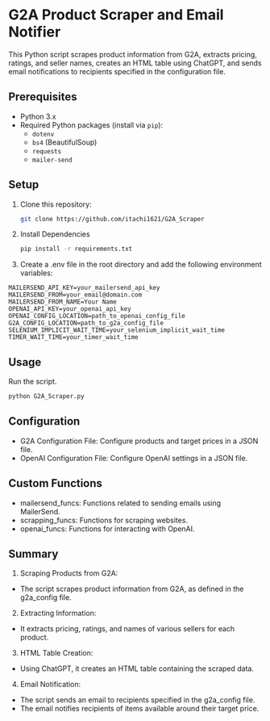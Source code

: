 # G2A Product Scraper and Email Notifier

This Python script scrapes product information from G2A, extracts pricing, ratings, and seller names, creates an HTML table using ChatGPT, and sends email notifications to recipients specified in the configuration file.

## Prerequisites

- Python 3.x
- Required Python packages (install via `pip`):
  - `dotenv`
  - `bs4` (BeautifulSoup)
  - `requests`
  - `mailer-send`
  
## Setup

1. Clone this repository:

   ```bash
   git clone https://github.com/itachi1621/G2A_Scraper

2. Install Dependencies

   ```bash
   pip install -r requirements.txt

3. Create a .env file in the root directory and add the following environment variables: 
  ```plaintext
MAILERSEND_API_KEY=your_mailersend_api_key
MAILERSEND_FROM=your_email@domain.com
MAILERSEND_FROM_NAME=Your Name
OPENAI_API_KEY=your_openai_api_key
OPENAI_CONFIG_LOCATION=path_to_openai_config_file
G2A_CONFIG_LOCATION=path_to_g2a_config_file
SELENIUM_IMPLICIT_WAIT_TIME=your_selenium_implicit_wait_time
TIMER_WAIT_TIME=your_timer_wait_time
```

## Usage
Run the script.
```bash
python G2A_Scraper.py
```
## Configuration
- G2A Configuration File: Configure products and target prices in a JSON file.
- OpenAI Configuration File: Configure OpenAI settings in a JSON file.

## Custom Functions
- mailersend_funcs: Functions related to sending emails using MailerSend.
- scrapping_funcs: Functions for scraping websites.
- openai_funcs: Functions for interacting with OpenAI.

## Summary
1. Scraping Products from G2A:
  - The script scrapes product information from G2A, as defined in the g2a_config file.
2. Extracting Information:
  - It extracts pricing, ratings, and names of various sellers for each product.
3. HTML Table Creation:
  - Using ChatGPT, it creates an HTML table containing the scraped data.
4. Email Notification:
  - The script sends an email to recipients specified in the g2a_config file.
  - The email notifies recipients of items available around their target price.


